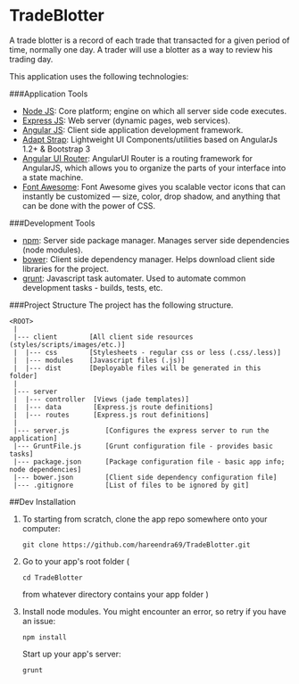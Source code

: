 # TradeBlotter
A trade blotter is a record of each trade that transacted for a given period of time, normally one day. A trader will use a blotter as a way to review his trading day.  

This application uses the following technologies:

###Application Tools
* [Node JS](http://nodejs.org/): Core platform; engine on which all server side code executes.
* [Express JS](http://expressjs.com/): Web server (dynamic pages, web services).
* [Angular JS](https://angularjs.org/): Client side application development framework.
* [Adapt Strap](https://github.com/Adaptv/adapt-strap): Lightweight UI Components/utilities based on AngularJs 1.2+ & Bootstrap 3
* [Angular UI Router](https://github.com/angular-ui/ui-router): AngularUI Router is a routing framework for AngularJS, which allows you to organize the parts of your interface into a state machine.
* [Font Awesome](http://fortawesome.github.io/Font-Awesome/): Font Awesome gives you scalable vector icons that can instantly be customized — size, color, drop shadow, and anything that can be done with the power of CSS.

###Development Tools
* [npm](https://www.npmjs.org/): Server side package manager. Manages server side dependencies (node modules).
* [bower](http://bower.io): Client side dependency manager. Helps download client side libraries for the project.
* [grunt](http://gruntjs.com/): Javascript task automater. Used to automate common development tasks - builds, tests, etc.

###Project Structure
The project has the following structure.

```
<ROOT>
 |
 |--- client        [All client side resources (styles/scripts/images/etc.)]
 |  |--- css        [Stylesheets - regular css or less (.css/.less)]
 |  |--- modules    [Javascript files (.js)]
 |  |--- dist       [Deployable files will be generated in this folder]
 |
 |--- server
 |  |--- controller  [Views (jade templates)]
 |  |--- data        [Express.js route definitions]
 |  |--- routes      [Express.js rout definitions]
 |
 |--- server.js         [Configures the express server to run the application]
 |--- GruntFile.js      [Grunt configuration file - provides basic tasks]
 |--- package.json      [Package configuration file - basic app info; node dependencies]
 |--- bower.json        [Client side dependency configuration file]
 |--- .gitignore        [List of files to be ignored by git]

```
##Dev Installation

1.  To starting from scratch, clone the app repo somewhere onto your computer:
    ```
    git clone https://github.com/hareendra69/TradeBlotter.git
    ```

2.  Go to your app's root folder (
    ```
    cd TradeBlotter
    ```
     from whatever directory contains your app folder )

3.  Install node modules. You might encounter an error, so retry if you have an issue:
    ```
    npm install
    ```

    Start up your app's server:
    ```
    grunt
    ```
